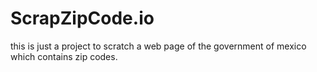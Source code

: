 # ScrapZipCode.io
this is just a project to scratch a web page of the government of mexico which contains zip codes.

